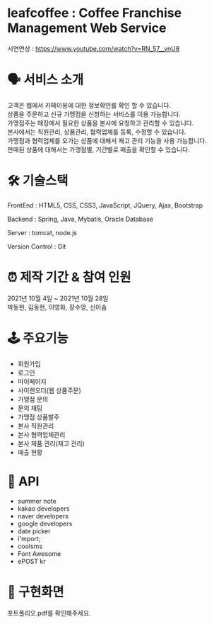 # leafcoffee : Coffee Franchise Management Web Service
  시연연상 : https://www.youtube.com/watch?v=RN_57__vnU8

# 🗣 서비스 소개
  고객은 웹에서 카페이용에 대한 정보확인를 확인 할 수 있습니다. <br/>상품을 주문하고 신규 가맹점을 신청하는 서비스를 이용 가능합니다. <br/>
  가맹점주는 매장에서 필요한 상품을 본사에 요청하고 관리할 수 있습니다.<br/>
  본사에서는 직원관리, 상품관리, 협력업체를 등록, 수정할 수 있습니다.<br/> 가맹점과 협력업체를 오가는 상품에 대해서 재고 관리 기능을 사용 가능합니다.<br/>
  판매된 상품에 대해서는 가맹점별, 기간별로 매출을 확인할 수 있습니다.

# 🛠 기술스택
FrontEnd : HTML5, CSS, CSS3, JavaScript, JQuery, Ajax, Bootstrap

Backend : Spring, Java, Mybatis, Oracle Database

Server : tomcat, node.js

Version Control : Git

# ⏰ 제작 기간 & 참여 인원
2021년 10월 4일 ~ 2021년 10월 28일<br/>
박동현, 김동현, 이영화, 장수영, 신이솜

# 🕹 주요기능
- 회원가입
- 로그인
- 마이페이지
- 사이렌오더(웹 상품주문)
- 가맹점 문의
- 문의 채팅
- 가맹점 상품발주
- 본사 직원관리
- 본사 협력업체관리
- 본사 제품 관리(재고 관리)
- 매출 현황

# 📒 API 
- summer note
- kakao developers
- naver developers
- google developers
- date picker
- i'mport;
- coolsms
- Font Awesome
- ePOST kr

# 📕 구현화면
  포트폴리오.pdf를 확인해주세요.
